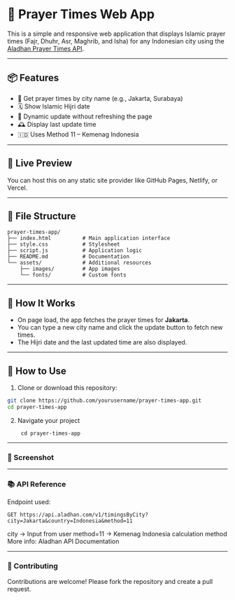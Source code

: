 # 🕌 Prayer Times Web App

This is a simple and responsive web application that displays Islamic prayer times (Fajr, Dhuhr, Asr, Maghrib, and Isha) for any Indonesian city using the [Aladhan Prayer Times API](https://aladhan.com/prayer-times-api).

---

## 📦 Features

- 📍 Get prayer times by city name (e.g., Jakarta, Surabaya)
- 🗓️ Show Islamic Hijri date
- 🔁 Dynamic update without refreshing the page
- 🕰️ Display last update time
- 🇮🇩 Uses Method 11 – Kemenag Indonesia

---

## 🚀 Live Preview

You can host this on any static site provider like GitHub Pages, Netlify, or Vercel.

---

## 📁 File Structure

    prayer-times-app/
    ├── index.html          # Main application interface
    ├── style.css           # Stylesheet
    ├── script.js           # Application logic
    ├── README.md           # Documentation
    └── assets/             # Additional resources
        ├── images/         # App images
        └── fonts/          # Custom fonts


---

## 🧠 How It Works

- On page load, the app fetches the prayer times for **Jakarta**.
- You can type a new city name and click the update button to fetch new times.
- The Hijri date and the last updated time are also displayed.

---

## 🔧 How to Use

1. Clone or download this repository:

```bash
git clone https://github.com/yourusername/prayer-times-app.git
cd prayer-times-app

```
2. Navigate your project
   
        cd prayer-times-app

--- 

### 📸 Screenshot


--- 

### 📚 API Reference

Endpoint used:

    GET https://api.aladhan.com/v1/timingsByCity?city=Jakarta&country=Indonesia&method=11

city → Input from user
method=11 → Kemenag Indonesia calculation method
More info: Aladhan API Documentation

--- 

### 🤝 Contributing
Contributions are welcome! Please fork the repository and create a pull request.
